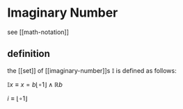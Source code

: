 # Imaginary Number

see [[math-notation]]

## definition

the [[set]] of [[imaginary-number]]s $\mathbb I$ is defined as follows:

$\mathbb I x \equiv x = b\lfloor \circ 1 \rfloor \land \mathbb R b$

$i \equiv \lfloor \circ 1 \rfloor$
